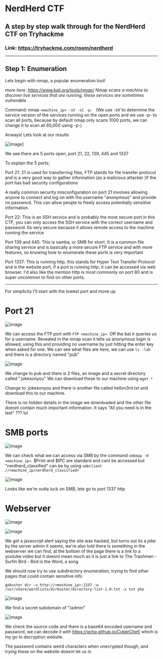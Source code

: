 # NerdHerd CTF
A step by step walk through for the NerdHerd CTF on Tryhackme
---

### Link: https://tryhackme.com/room/nerdherd

---

## Step 1: Enumeration

Lets begin with nmap, a popular enumeration tool!

*more here: https://www.kali.org/tools/nmap/ Nmap scans a machine to discover live services that are running, these services are sometimes vulnerable*

Command: nmap `<machine_ip> -sV -sC -p- ` (We use -sV to determine the service version of the services running on the open ports and we use -p- to scan all ports, because by default nmap only scans 1000 ports, we can change it to scan all 65,000 using -p-)

Anways! Lets look at our results

![image](https://github.com/silverscripter1/Ghizer-CTF/assets/92340426/e624d659-0754-4faf-b673-45fda9e3b59d)]

We see there are 5 ports open, port 21, 22, 139, 445 and 1337

To explain the 5 ports;

Port 21: 21 is used for transferring files, FTP stands for file transfer protocol and is a very good way to gather information (as a malicious attacker )if the port has bad security configurations

A really common security misconfiguration on port 21 involves allowing anyone to connect and log on with the username "anonymous" and provide no password. This can allow people to freely access potentially sensitive
information.

Port 22: This is an SSH service and is probably the most secure port in this CTF, you can only access the SSH service with the correct username and password. Its very secure because it allows remote access to the machine running the service

Port 139 and 445: This is samba, or SMB for short. It is a common file sharing service and is basically a more secure FTP service and with more features, so knowing how to enumerate these ports is very important

Port 1337: This is running http, this stands for Hyper Text Transfer Protocol and is the website port, if a port is running http, it can be accessed via web browser. I'd also like the mention http is most commonly on port 80 and is super uncommon to find on other ports.

--- 

For simplicity I'll start with the lowest port and move up

# Port 21

![image](https://github.com/silverscripter1/Ghizer-CTF/assets/92340426/54ae54f1-f4c1-44ff-937b-c1c7743482dd)

We can access the FTP port with `FTP <machine_ip>`. Off the bat it queries us for a username. Revealed in the nmap scan it tells us anonymous login is allowed, using this and providing no username by just hitting the enter key when asked for one. We can see what files are here, we can use `ls -lah` and there is a directory named "pub"

![image](https://github.com/silverscripter1/Ghizer-CTF/assets/92340426/75656f6b-3c1e-4bf7-bba0-24b8fed86dd0)

We change to pub and there is 2 files, an image and a secret directory called ".jokesonyou" We can download these to our machine using `mget *`

Change to .jokesonyou and there is another file called hellon3rd.txt and download this to our machine.

There is no hidden details in the image we downloaded and the other file doesnt contain much important information. It says "All you need is in the leet" ??? lol

# SMB ports

![image](https://github.com/silverscripter1/Ghizer-CTF/assets/92340426/9645c20f-d546-4323-96f4-3dd617ed9479)

We can check what we can access via SMB by the command `smbmap -H <machine_ip>`. $Print and $IPC are standard and cant be accessed but "nerdherd_classified" can be by using `smbclient //<machine_ip/nerdherd_classified>`

![image](https://github.com/silverscripter1/Ghizer-CTF/assets/92340426/8394ebb2-086c-4432-bbba-12fccbbb137a)


Looks like we're outta luck on SMB, lets go to port 1337 http 

# Webserver

![image](https://github.com/silverscripter1/Ghizer-CTF/assets/92340426/c38d54ca-b13c-477c-ae57-dfa95af3db25)

![image](https://github.com/silverscripter1/Ghizer-CTF/assets/92340426/75bc217f-150b-4c74-af56-072c65220e81)

We get a javascript alert saying the site was hacked, but turns out its a joke by the server admin it seems, we're also told there is something in the webserver we can find, at the bottom of the page there is a link to a youtube video but it doesnt mean much as it is just a link to The Trashmen - Surfin Bird - Bird is the Word, a song

We should now try to use subdirectory enumeration, trying to find other pages that could contain sensitive info

`gobuster dir -u http://<machine_ip>:1337 -w /usr/share/wordlists/dirbuster/directory-list-1.0.txt -x txt php `

![image](https://github.com/silverscripter1/Ghizer-CTF/assets/92340426/a0390963-8c5c-4323-9a1a-03a79381520d)

We find a secret subdomain of "/admin"

![image](https://github.com/silverscripter1/Ghizer-CTF/assets/92340426/fa3ec724-fa56-497c-8ac4-97da71b42aa2)

We check the source code and there is a base64 encoded username and password, we can decode it with https://gchq.github.io/CyberChef/ which is my go to decryption website.

The password contains weird characters when unecrypted though, and trying these on the website doesnt let us in

